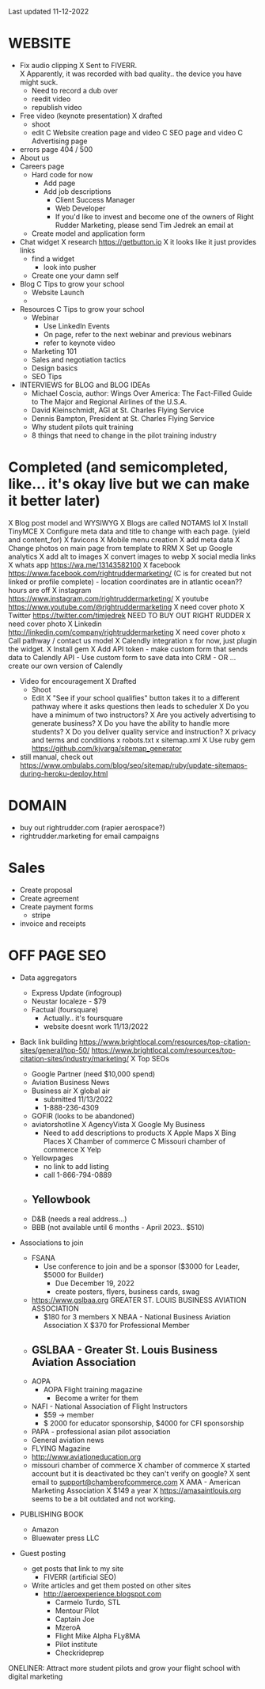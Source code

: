 Last updated 11-12-2022

# WEBSITE
- Fix audio clipping
  X Sent to FIVERR.  
    X Apparently, it was recorded with bad quality.. the device you have might suck.  
  - Need to record a dub over
  - reedit video
  - republish video
- Free video (keynote presentation)
  X drafted
  - shoot
  - edit
C Website creation page and video
C SEO page and video
C Advertising page
- errors page 404 / 500
- About us
- Careers page
  - Hard code for now
    - Add page
    - Add job descriptions
      - Client Success Manager
      - Web Developer
      - If you'd like to invest and become one of the owners of Right Rudder Marketing, please send Tim Jedrek an email at 
  - Create model and application form
- Chat widget
  X research https://getbutton.io
    X it looks like it just provides links
  - find a widget
    - look into pusher
  - Create one your damn self
- Blog
  C Tips to grow your school
  - Website Launch
  - 
- Resources
  C Tips to grow your school
  - Webinar
    - Use LinkedIn Events
    - On page, refer to the next webinar and previous webinars
    - refer to keynote video
  - Marketing 101
  - Sales and negotiation tactics
  - Design basics
  - SEO Tips
- INTERVIEWS for BLOG and BLOG IDEAs
  - Michael Coscia, author: Wings Over America: The Fact-Filled Guide to The Major and Regional Airlines of the U.S.A.
  - David Kleinschmidt, AGI at St. Charles Flying Service
  - Dennis Bampton, President at St. Charles Flying Service
  - Why student pilots quit training
  - 8 things that need to change in the pilot training industry
# Completed (and semicompleted, like... it's okay live but we can make it better later)
X Blog post model and WYSIWYG
  X Blogs are called NOTAMS lol
  X Install TinyMCE
X Configure meta data and title to change with each page. (yield and content_for)
X favicons
X Mobile menu creation
X add meta data
X Change photos on main page from template to RRM
X Set up Google analytics
X add alt to images
X convert images to webp
X social media links
  X whats app https://wa.me/13143582100
  X facebook  https://www.facebook.com/rightruddermarketing/ (C is for created but not linked or profile complete)
    - location coordinates are in atlantic ocean?? hours are off
  X instagram https://www.instagram.com/rightruddermarketing/
  X youtube https://www.youtube.com/@rightruddermarketing
    X need cover photo
  X Twitter https://twitter.com/timjedrek NEED TO BUY OUT RIGHT RUDDER 
    X need cover photo
  X Linkedin http://linkedin.com/company/rightruddermarketing
    X need cover photo
x Call pathway / contact us model
  X Calendly integration
    x for now, just plugin the widget.
    X Install gem
    X Add API token
    - make custom form that sends data to Calendly API
    - Use custom form to save data into CRM
    - OR ... create our own version of Calendly
  - Video for encouragement
    X Drafted
    - Shoot
    - Edit
  X "See if your school qualifies" button takes it to a different pathway where it asks questions then leads to scheduler
    X Do you have a minimum of two instructors?
    X Are you actively advertising to generate business?
    X Do you have the ability to handle more students?
    X Do you deliver quality service and instruction?
X privacy and terms and conditions
x robots.txt
x sitemap.xml
  X Use ruby gem https://github.com/kjvarga/sitemap_generator
  - still manual, check out https://www.ombulabs.com/blog/seo/sitemap/ruby/update-sitemaps-during-heroku-deploy.html

# DOMAIN
- buy out rightrudder.com (rapier aerospace?)
- rightrudder.marketing for email campaigns

# Sales
- Create proposal
- Create agreement
- Create payment forms
  - stripe
- invoice and receipts

# OFF PAGE SEO
- Data aggregators
  - Express Update (infogroup)
  - Neustar localeze - $79
  - Factual (foursquare)
    - Actually.. it's foursquare
    - website doesnt work 11/13/2022
- Back link building
  https://www.brightlocal.com/resources/top-citation-sites/general/top-50/ 
  https://www.brightlocal.com/resources/top-citation-sites/industry/marketing/
  X Top SEOs
  - Google Partner (need $10,000 spend)
  - Aviation Business News
  - Business air
  X global air
    - submitted 11/13/2022
    - 1-888-236-4309
  - GOFIR (looks to be abandoned)
  - aviatorshotline
  X AgencyVista
  X Google My Business
    - Need to add descriptions to products
  X Apple Maps
  X Bing Places
  X Chamber of commerce
  C Missouri chamber of commerce
  X Yelp
  - Yellowpages
    - no link to add listing
    - call 1-866-794-0889 
  - Yellowbook
    - 
  - D&B (needs a real address...)
  - BBB (not available until 6 months - April 2023.. $510)
- Associations to join
  - FSANA
    - Use conference to join and be a sponsor ($3000 for Leader, $5000 for Builder)
      - Due December 19, 2022
      - create posters, flyers, business cards, swag
  - https://www.gslbaa.org GREATER ST. LOUIS BUSINESS AVIATION ASSOCIATION
    - $180 for 3 members
  X NBAA - National Business Aviation Association
    X $370 for Professional Member
  - GSLBAA - Greater St. Louis Business Aviation Association
    - 
  - AOPA
    - AOPA Flight training magazine
      - Become a writer for them
  - NAFI - National Association of Flight Instructors
    - $59 -> member
    - $ 2000 for educator sponsorship, $4000 for CFI sponsorship
  - PAPA - professional asian pilot association
  - General aviation news
  - FLYING Magazine
  - http://www.aviationeducation.org
  - missouri chamber of commerce
  X chamber of commerce
    X started account but it is deactivated bc they can't verify on google?
    X sent email to support@chamberofcommerce.com
  X AMA - American Marketing Association
    X $149 a year
    X https://amasaintlouis.org seems to be a bit outdated and not working.

- PUBLISHING BOOK
  - Amazon
  - Bluewater press LLC
- Guest posting
  - get posts that link to my site
    - FIVERR (artificial SEO)
  - Write articles and get them posted on other sites
    - http://aeroexperience.blogspot.com
      - Carmelo Turdo, STL
      - Mentour Pilot
      - Captain Joe
      - MzeroA
      - Flight Mike Alpha FLy8MA
      - Pilot institute
      - Checkrideprep







ONELINER: Attract more student pilots and grow your flight school with digital marketing
